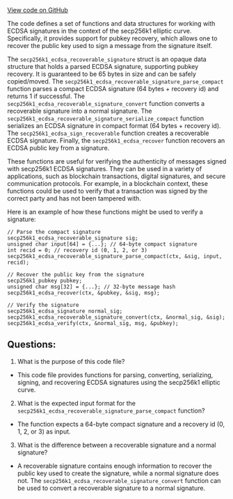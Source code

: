 [View code on GitHub](https://github.com/cosmos/cosmos-sdk/blob/main/crypto/keys/secp256k1/internal/secp256k1/libsecp256k1/include/secp256k1_recovery.h)

The code defines a set of functions and data structures for working with ECDSA signatures in the context of the secp256k1 elliptic curve. Specifically, it provides support for pubkey recovery, which allows one to recover the public key used to sign a message from the signature itself. 

The `secp256k1_ecdsa_recoverable_signature` struct is an opaque data structure that holds a parsed ECDSA signature, supporting pubkey recovery. It is guaranteed to be 65 bytes in size and can be safely copied/moved. The `secp256k1_ecdsa_recoverable_signature_parse_compact` function parses a compact ECDSA signature (64 bytes + recovery id) and returns 1 if successful. The `secp256k1_ecdsa_recoverable_signature_convert` function converts a recoverable signature into a normal signature. The `secp256k1_ecdsa_recoverable_signature_serialize_compact` function serializes an ECDSA signature in compact format (64 bytes + recovery id). The `secp256k1_ecdsa_sign_recoverable` function creates a recoverable ECDSA signature. Finally, the `secp256k1_ecdsa_recover` function recovers an ECDSA public key from a signature.

These functions are useful for verifying the authenticity of messages signed with secp256k1 ECDSA signatures. They can be used in a variety of applications, such as blockchain transactions, digital signatures, and secure communication protocols. For example, in a blockchain context, these functions could be used to verify that a transaction was signed by the correct party and has not been tampered with. 

Here is an example of how these functions might be used to verify a signature:

```
// Parse the compact signature
secp256k1_ecdsa_recoverable_signature sig;
unsigned char input[64] = {...}; // 64-byte compact signature
int recid = 0; // recovery id (0, 1, 2, or 3)
secp256k1_ecdsa_recoverable_signature_parse_compact(ctx, &sig, input, recid);

// Recover the public key from the signature
secp256k1_pubkey pubkey;
unsigned char msg[32] = {...}; // 32-byte message hash
secp256k1_ecdsa_recover(ctx, &pubkey, &sig, msg);

// Verify the signature
secp256k1_ecdsa_signature normal_sig;
secp256k1_ecdsa_recoverable_signature_convert(ctx, &normal_sig, &sig);
secp256k1_ecdsa_verify(ctx, &normal_sig, msg, &pubkey);
```
## Questions: 
 1. What is the purpose of this code file?
- This code file provides functions for parsing, converting, serializing, signing, and recovering ECDSA signatures using the secp256k1 elliptic curve.

2. What is the expected input format for the `secp256k1_ecdsa_recoverable_signature_parse_compact` function?
- The function expects a 64-byte compact signature and a recovery id (0, 1, 2, or 3) as input.

3. What is the difference between a recoverable signature and a normal signature?
- A recoverable signature contains enough information to recover the public key used to create the signature, while a normal signature does not. The `secp256k1_ecdsa_recoverable_signature_convert` function can be used to convert a recoverable signature to a normal signature.
